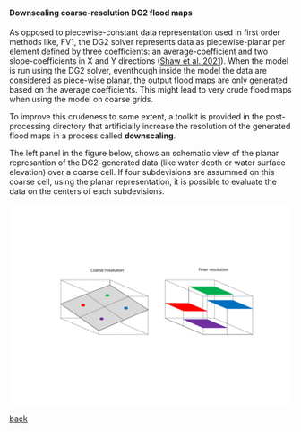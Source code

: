 #### Downscaling coarse-resolution DG2 flood maps

As opposed to piecewise-constant data representation used in first order methods like, FV1, the DG2 solver represents data as piecewise-planar per element defined by three coefficients: an average-coefficient and two slope-coefficients in X and Y directions ([Shaw et al. 2021](https://gmd.copernicus.org/preprints/gmd-2020-340/)). When the model is run using the DG2 solver, eventhough inside the model the data are considered as piece-wise planar, the output flood maps are only generated based on the average coefficients. This might lead to very crude flood maps when using the model on coarse grids.  

To improve this crudeness to some extent, a toolkit is provided in the post-processing directory that artificially increase the resolution of the generated flood maps in a process called **downscaling**.

The left panel in the figure below, shows an schematic view of the planar represantion of the DG2-generated data (like water depth or water surface elevation) over a coarse cell. If four subdevisions are assummed on this coarse cell, using the planar representation, it is possible to evaluate the data on the centers of each subdevisions. 

![Image](/Figures/downscale2.svg)

[back](/Desmond_Eden2015.md)
